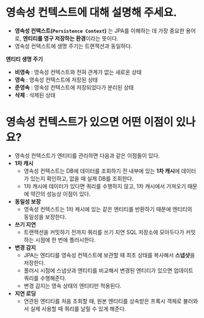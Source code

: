 # 영속성 컨텍스트에 대해 설명해 주세요.

- **영속성 컨텍스트(`Persistence Context`)** 는 JPA를 이해하는 데 가장 중요한 용어로, **엔티티를 영구 저장하는 환경**이라는 뜻이다.
- 영속성 컨텍스트에 생명 주기는 트랜잭션과 동일하다.

**엔티티 생명 주기**
- **비영속** : 영속성 컨텍스트와 전혀 관계가 없는 새로운 상태
- **영속** : 영속성 컨텍스트에 저장된 상태
- **준영속** : 영속성 컨텍스트에 저장되었다가 분리된 상태
- **삭제** : 삭제된 상태

# 영속성 컨텍스트가 있으면 어떤 이점이 있나요?

- 영속성 컨텍스트가 엔티티를 관리하면 다음과 같은 이점들이 있다.
- **1차 캐시**
  - 영속성 컨텍스트는 DB에 데이터를 조회하기 전 내부에 있는 **1차 캐시**에 데이터가 있는지 확인하고, 없을 때 실제 DB를 조회한다.
  - 1차 캐시에 데이터가 있다면 쿼리를 수행하지 않고, 1차 캐시에서 가져오기 때문에 약간의 성능상 이점이 있다.
- **동일성 보장**
  - 영속성 컨텍스트는 1차 캐시에 있는 같은 엔티티를 반환하기 때문에 엔티티의 동일성을 보장한다.
- **쓰기 지연**
  - 트랜잭션을 커밋하기 전까지 쿼리를 쓰기 지연 SQL 저장소에 모아두다가 커밋하는 시점에 한 번에 플러시한다.
- **변경 감지**
  - JPA는 엔티티를 영속성 컨텍스트에 보관할 때 최초 상태를 복사해서 **스냅샷**을 저장한다.
  - 플러시 시점에 스냅샷과 엔티티를 비교해서 변경된 엔티티가 있으면 업데이트 쿼리를 수행해준다.
  - 변경 감지는 영속 상태의 엔티티만 적용된다.
- **지연 로딩**
  - 연관된 엔티티를 처음 조회할 때, 원본 엔티티를 상속받은 프록시 객체로 불러와서 실제 사용할 때 쿼리를 날릴 수 있게 해준다.
